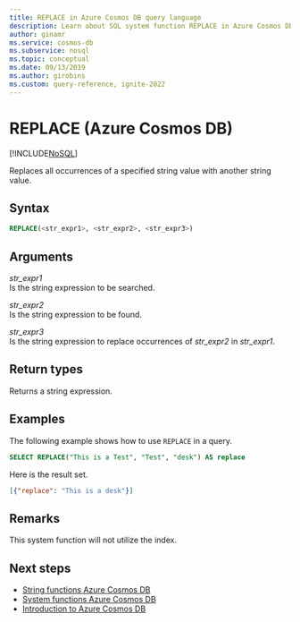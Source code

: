 ```yaml
---
title: REPLACE in Azure Cosmos DB query language
description: Learn about SQL system function REPLACE in Azure Cosmos DB.
author: ginamr
ms.service: cosmos-db
ms.subservice: nosql
ms.topic: conceptual
ms.date: 09/13/2019
ms.author: girobins
ms.custom: query-reference, ignite-2022
---
```

# REPLACE (Azure Cosmos DB)
[!INCLUDE[NoSQL](../../includes/appliesto-nosql.md)]

 Replaces all occurrences of a specified string value with another string value.  
  
## Syntax
  
```sql
REPLACE(<str_expr1>, <str_expr2>, <str_expr3>)  
```  
  
## Arguments
  
*str_expr1*  
   Is the string expression to be searched.  
  
*str_expr2*  
   Is the string expression to be found.  
  
*str_expr3*  
   Is the string expression to replace occurrences of *str_expr2* in *str_expr1*.  
  
## Return types
  
  Returns a string expression.  
  
## Examples
  
  The following example shows how to use `REPLACE` in a query.  
  
```sql
SELECT REPLACE("This is a Test", "Test", "desk") AS replace
```  
  
 Here is the result set.  
  
```json
[{"replace": "This is a desk"}]  
```  

## Remarks

This system function will not utilize the index.

## Next steps

- [String functions Azure Cosmos DB](string-functions.md)
- [System functions Azure Cosmos DB](system-functions.yml)
- [Introduction to Azure Cosmos DB](../../introduction.md)
